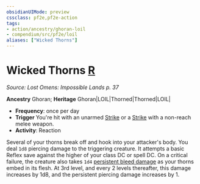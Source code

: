 ```yaml
---
obsidianUIMode: preview
cssclass: pf2e,pf2e-action
tags:
- action/ancestry/ghoran-loil
- compendium/src/pf2e/loil
aliases: ["Wicked Thorns"]
---
```

# Wicked Thorns [R](../core-rulebook/chapter-9-playing-the-game.md#Actions "Reaction")
*Source: Lost Omens: Impossible Lands p. 37*  

**Ancestry** Ghoran; **Heritage** Ghoran|LOIL|Thorned|Thorned|LOIL|
- **Frequency**: once per day
- **Trigger** You're hit with an unarmed [Strike](strike.md) or a [Strike](strike.md) with a non-reach melee weapon.
- **Activity**: Reaction

Several of your thorns break off and hook into your attacker's body. You deal `1d8` piercing damage to the triggering creature. It attempts a basic Reflex save against the higher of your class DC or spell DC. On a critical failure, the creature also takes `1d4` [persistent bleed damage](../conditions.md#Persistent%20Damage) as your thorns embed in its flesh. At 3rd level, and every 2 levels thereafter, this damage increases by 1d8, and the persistent piercing damage increases by 1.